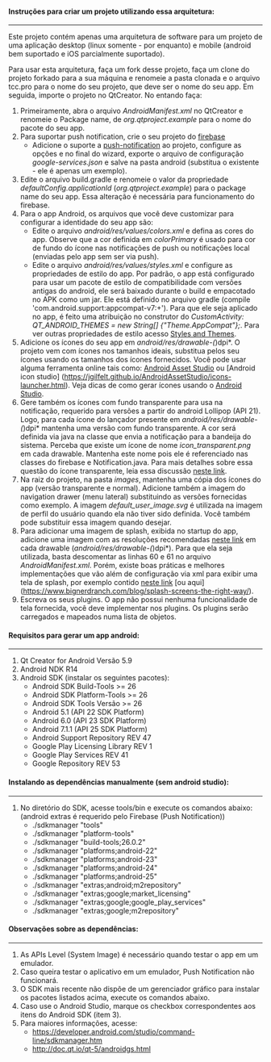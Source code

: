 #### Instruções para criar um projeto utilizando essa arquitetura:
----
Este projeto contém apenas uma arquitetura de software para um projeto de uma aplicação desktop (linux somente - por enquanto) e mobile (android bem suportado e iOS parcialmente suportado).

Para usar esta arquitetura, faça um fork desse projeto, faça um clone do projeto forkado para a sua máquina e renomeie a pasta clonada e o arquivo tcc.pro para o nome do seu projeto, que deve ser o nome do seu app. Em seguida, importe o projeto no QtCreator. No entando faça:

1. Primeiramente, abra o arquivo *AndroidManifest.xml* no QtCreator e renomeie o Package name, de *org.qtproject.example* para o nome do pacote do seu app.
2. Para suportar push notification, crie o seu projeto do [firebase](https://console.firebase.google.com/?hl=pt-br&pli=1) 
   - Adicione o suporte a [push-notification](https://console.firebase.google.com/project/novo-projeto-do-firebase/notification?hl=pt-br) ao projeto, configure as opções e no final do wizard, exporte o arquivo de configuração *google-services.json* e salve na pasta android (substitua o existente - ele é apenas um exemplo).
3. Edite o arquivo build.gradle e renomeie o valor da propriedade *defaultConfig.applicationId* (*org.qtproject.example*) para o package name do seu app. Essa alteração é necessária para funcionamento do firebase.
4. Para o app Android, os arquivos que você deve customizar para configurar a identidade do seu app são:
   - Edite o arquivo *android/res/values/colors.xml* e defina as cores do app. Observe que a cor definida em *colorPrimary* é usado para cor de fundo do ícone nas notificações de push ou notificações local (enviadas pelo app sem ser via push).
   - Edite o arquivo *android/res/values/styles.xml* e configure as propriedades de estilo do app. Por padrão, o app está configurado para usar um pacote de estilo de compatibilidade com versões antigas do android, ele será baixado durante o build e empacotado no APK como um jar. Ele está definido no arquivo gradle (compile 'com.android.support:appcompat-v7:+'). Para que ele seja aplicado no app, é feito uma atribuição no construtor do *CustomActivity: QT_ANDROID_THEMES = new String[] {"Theme.AppCompat"};*. Para ver outras propriedades de estilo acesso [Styles and Themes](https://developer.android.com/guide/topics/ui/look-and-feel/themes.html).
5. Adicione os ícones do seu app em *android/res/drawable-(*)dpi*. O projeto vem com ícones nos tamanhos ideais, substitua pelos seu ícones usando os tamanhos dos ícones fornecidos. Você pode usar alguma ferramenta online tais como: [Android Asset Studio](https://romannurik.github.io/AndroidAssetStudio/icons-launcher.html) ou [Android icon studio] (https://jgilfelt.github.io/AndroidAssetStudio/icons-launcher.html). Veja dicas de como gerar ícones usando o [Android Studio](https://developer.android.com/studio/write/image-asset-studio.html?hl=pt-br).
6. Gere também os ícones com fundo transparente para usa na notificação, requerido para versões a partir do android Lollipop (API 21). Logo, para cada ícone do lançador presente em *android/res/drawable-(*)dpi* mantenha uma versão com fundo transparente. A cor será definida via java na classe que envia a notificação para a bandeija do sistema. Perceba que existe um ícone de nome *icon_transparent.png* em cada drawable. Mantenha este nome pois ele é referenciado nas classes do firebase e Notification.java. Para mais detalhes sobre essa questão do ícone transparente, leia essa discussão [neste link](https://stackoverflow.com/questions/30795431/icon-not-displaying-in-notification-white-square-shown-instead).
7. Na raiz do projeto, na pasta *images*, mantenha uma cópia dos ícones do app (versão transparente e normal). Adicione também a imagem do navigation drawer (menu lateral) substituindo as versões fornecidas como exemplo. A imagem *default_user_image.svg* é utilizada na imagem de perfil do usuário quando ela não tiver sido definida. Você também pode substituir essa imagem quando desejar.
8. Para adicionar uma imagem de splash, exibida no startup do app, adicione uma imagem com as resoluções recomendadas [neste link](http://bijudesigner.com/blog/app-icon-and-splash-screen-sizes/) em cada drawable (*android/res/drawable-(*)dpi*). Para que ela seja utilizada, basta descomentar as linhas 60 e 61 no arquivo *AndroidManifest.xml*. Porém, existe boas práticas e melhores implementações que vão além de configuração via xml para exibir uma tela de splash, por exemplo contido [neste link](https://android.jlelse.eu/right-way-to-create-splash-screen-on-android-e7f1709ba154) [ou aqui] (https://www.bignerdranch.com/blog/splash-screens-the-right-way/).
9. Escreva os seus plugins. O app não possui nenhuma funcionalidade de tela fornecida, você deve implementar nos plugins. Os plugins serão carregados e mapeados numa lista de objetos.


#### Requisitos para gerar um app android:
----
1. Qt Creator for Android Versão 5.9
2. Android NDK R14
3. Android SDK (instalar os seguintes pacotes):
   - Android SDK Build-Tools >= 26
   - Android SDK Platform-Tools >= 26
   - Android SDK Tools Versão >= 26
   - Android 5.1 (API 22 SDK Platform)
   - Android 6.0 (API 23 SDK Platform)
   - Android 7.1.1 (API 25 SDK Platform)
   - Android Support Repository REV 47
   - Google Play Licensing Library REV 1
   - Google Play Services REV 41
   - Google Repository REV 53


#### Instalando as dependências manualmente (sem android studio):
----
1. No diretório do SDK, acesse tools/bin e execute os comandos abaixo: (android extras é requerido pelo Firebase (Push Notification))
   - ./sdkmanager "tools"
   - ./sdkmanager "platform-tools"
   - ./sdkmanager "build-tools;26.0.2"
   - ./sdkmanager "platforms;android-22"
   - ./sdkmanager "platforms;android-23"
   - ./sdkmanager "platforms;android-24"
   - ./sdkmanager "platforms;android-25"
   - ./sdkmanager "extras;android;m2repository"
   - ./sdkmanager "extras;google;market_licensing"
   - ./sdkmanager "extras;google;google_play_services"
   - ./sdkmanager "extras;google;m2repository"


#### Observações sobre as dependências:
----
1. As APIs Level (System Image) é necessário quando testar o app em um emulador.
2. Caso queira testar o aplicativo em um emulador, Push Notification não funcionará.
3. O SDK mais recente não dispõe de um gerenciador gráfico para instalar os pacotes listados acima, execute os comandos abaixo.
4. Caso use o Android Studio, marque os checkbox correspondentes aos itens do Android SDK (item 3).
5. Para maiores informações, acesse:
   - https://developer.android.com/studio/command-line/sdkmanager.htm
   - http://doc.qt.io/qt-5/androidgs.html
